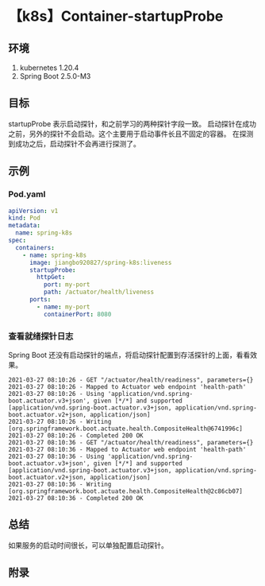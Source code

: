 # 【k8s】Container-startupProbe

## 环境

1. kubernetes 1.20.4
2. Spring Boot 2.5.0-M3

## 目标

startupProbe 表示启动探针，和之前学习的两种探针字段一致。
启动探针在成功之前，另外的探针不会启动。这个主要用于启动事件长且不固定的容器。
在探测到成功之后，启动探针不会再进行探测了。

## 示例

### Pod.yaml

```yaml
apiVersion: v1
kind: Pod
metadata:
  name: spring-k8s
spec:
  containers:
    - name: spring-k8s
      image: jiangbo920827/spring-k8s:liveness
      startupProbe:
        httpGet:
          port: my-port
          path: /actuator/health/liveness
      ports:
        - name: my-port
          containerPort: 8080
```

### 查看就绪探针日志

Spring Boot 还没有启动探针的端点，将启动探针配置到存活探针的上面，看看效果。

```
2021-03-27 08:10:26 - GET "/actuator/health/readiness", parameters={}
2021-03-27 08:10:26 - Mapped to Actuator web endpoint 'health-path'
2021-03-27 08:10:26 - Using 'application/vnd.spring-boot.actuator.v3+json', given [*/*] and supported [application/vnd.spring-boot.actuator.v3+json, application/vnd.spring-boot.actuator.v2+json, application/json]
2021-03-27 08:10:26 - Writing [org.springframework.boot.actuate.health.CompositeHealth@6741996c]
2021-03-27 08:10:26 - Completed 200 OK
2021-03-27 08:10:36 - GET "/actuator/health/readiness", parameters={}
2021-03-27 08:10:36 - Mapped to Actuator web endpoint 'health-path'
2021-03-27 08:10:36 - Using 'application/vnd.spring-boot.actuator.v3+json', given [*/*] and supported [application/vnd.spring-boot.actuator.v3+json, application/vnd.spring-boot.actuator.v2+json, application/json]
2021-03-27 08:10:36 - Writing [org.springframework.boot.actuate.health.CompositeHealth@2c86cb07]
2021-03-27 08:10:36 - Completed 200 OK
```

## 总结

如果服务的启动时间很长，可以单独配置启动探针。

## 附录
